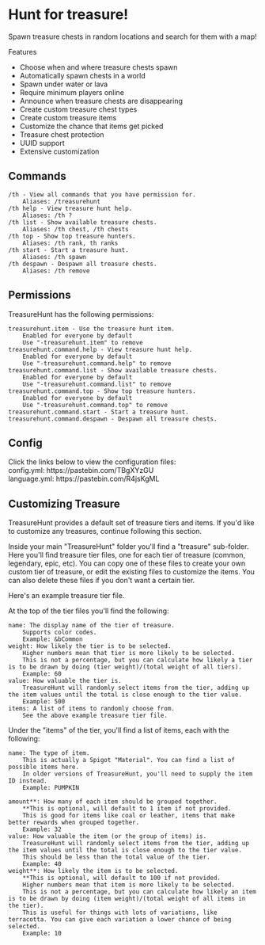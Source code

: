 <h1><b>Hunt for treasure!</b></h1>

Spawn treasure chests in random locations and search for them with a map!

Features
- Choose when and where treasure chests spawn
- Automatically spawn chests in a world
- Spawn under water or lava
- Require minimum players online
- Announce when treasure chests are disappearing
- Create custom treasure chest types
- Create custom treasure items
- Customize the chance that items get picked
- Treasure chest protection
- UUID support
- Extensive customization

<h2>Commands</h2>

    /th - View all commands that you have permission for.
        Aliases: /treasurehunt
    /th help - View treasure hunt help.
        Aliases: /th ?
    /th list - Show available treasure chests.
        Aliases: /th chest, /th chests
    /th top - Show top treasure hunters.
        Aliases: /th rank, th ranks
    /th start - Start a treasure hunt.
        Aliases: /th spawn
    /th despawn - Despawn all treasure chests.
        Aliases: /th remove

<h2>Permissions</h2>
TreasureHunt has the following permissions:

    treasurehunt.item - Use the treasure hunt item.
        Enabled for everyone by default
        Use "-treasurehunt.item" to remove
    treasurehunt.command.help - View treasure hunt help.
        Enabled for everyone by default
        Use "-treasurehunt.command.help" to remove
    treasurehunt.command.list - Show available treasure chests.
        Enabled for everyone by default
        Use "-treasurehunt.command.list" to remove
    treasurehunt.command.top - Show top treasure hunters.
        Enabled for everyone by default
        Use "-treasurehunt.command.top" to remove
    treasurehunt.command.start - Start a treasure hunt.
    treasurehunt.command.despawn - Despawn all treasure chests.

<h2>Config</h2>
Click the links below to view the configuration files:<br>
config.yml: https://pastebin.com/TBgXYzGU<br>
language.yml: https://pastebin.com/R4jsKgML<br>

<h2>Customizing Treasure</h2>
TreasureHunt provides a default set of treasure tiers and items. If you'd like to customize any treasures, continue following this section.

Inside your main "TreasureHunt" folder you'll find a "treasure" sub-folder. Here you'll find treasure tier files, one for each tier of treasure (common, legendary, epic, etc). You can copy one of these files to create your own custom tier of treasure, or edit the existing files to customize the items. You can also delete these files if you don't want a certain tier.

Here's an example treasure tier file.

At the top of the tier files you'll find the following:

    name: The display name of the tier of treasure.
        Supports color codes.
        Example: &bCommon
    weight: How likely the tier is to be selected.
        Higher numbers mean that tier is more likely to be selected.
        This is not a percentage, but you can calculate how likely a tier is to be drawn by doing (tier weight)/(total weight of all tiers).
        Example: 60
    value: How valuable the tier is.
        TreasureHunt will randomly select items from the tier, adding up the item values until the total is close enough to the tier value.
        Example: 500
    items: A list of items to randomly choose from.
        See the above example treasure tier file.

Under the "items" of the tier, you'll find a list of items, each with the following:

    name: The type of item.
        This is actually a Spigot "Material". You can find a list of possible items here.
        In older versions of TreasureHunt, you'll need to supply the item ID instead.
        Example: PUMPKIN

    amount**: How many of each item should be grouped together.
        **This is optional, will default to 1 item if not provided.
        This is good for items like coal or leather, items that make better rewards when grouped together.
        Example: 32
    value: How valuable the item (or the group of items) is.
        TreasureHunt will randomly select items from the tier, adding up the item values until the total is close enough to the tier value.
        This should be less than the total value of the tier.
        Example: 40
    weight**: How likely the item is to be selected.
        **This is optional, will default to 100 if not provided.
        Higher numbers mean that item is more likely to be selected.
        This is not a percentage, but you can calculate how likely an item is to be drawn by doing (item weight)/(total weight of all items in the tier).
        This is useful for things with lots of variations, like terracotta. You can give each variation a lower chance of being selected.
        Example: 10
